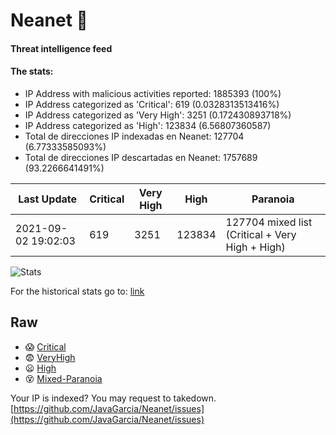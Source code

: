 # Neanet :hocho:
#### Threat intelligence feed
#### The stats:

- IP Address with malicious activities reported: 1885393 (100%)
- IP Address categorized as 'Critical':  619 (0.0328313513416%)
- IP Address categorized as 'Very High':  3251 (0.172430893718%)
- IP Address categorized as 'High':  123834 (6.56807360587)
- Total de direcciones IP indexadas en Neanet:  127704 (6.77333585093%)
- Total de direcciones IP descartadas en Neanet:  1757689 (93.2266641491%)

| Last Update | Critical | Very High | High | Paranoia |
| --- | --- | --- | --- | --- |
| 2021-09-02 19:02:03 | 619 | 3251 | 123834 | 127704 mixed list (Critical + Very High + High)|

![Stats](https://docs.google.com/spreadsheets/d/e/2PACX-1vSnaNMIXVabIpDJjufMlzH7poXnshF3mgd8Is1g9ytUEzVsP5my4Trn8f-xkoLLQ38xpL3HtmUexLo6/pubchart?oid=501124687&format=image)

For the historical stats go to: [link](/stats.csv)
## Raw
- :scream: [Critical](https://raw.githubusercontent.com/JavaGarcia/Neanet/master/blacklists/neanet_critical.txt)
- :fearful: [VeryHigh](https://raw.githubusercontent.com/JavaGarcia/Neanet/master/blacklists/neanet_veryHigh.txtt)
- :frowning: [High](https://raw.githubusercontent.com/JavaGarcia/Neanet/master/blacklists/neanet_high.txt)
- :dizzy_face: [Mixed-Paranoia](https://raw.githubusercontent.com/JavaGarcia/Neanet/master/blacklists/neanet_all.txt)


Your IP is indexed? You may request to takedown. [https://github.com/JavaGarcia/Neanet/issues](https://github.com/JavaGarcia/Neanet/issues)










































































































































































































































































































































































































































































































































































































































































































































































































































































































































































































































































































































































































































































































































































































































































































































































































































































































































































































































































































































































































































































































































































































































































































































































































































































































































































































































































































































































































































































































































































































































































































































































































































































































































































































































































































































































































































































































































































































































































































































































































































































































































































































































































































































































































































































































































































































































































































































































































































































































































































































































































































































































































































































































































































































































































































































































































































































































































































































































































































































































































































































































































































































































































































































































































































































































































































































































































































































































































































































































































































































































































































































































































































































































































































































































































































































































































































































































































































































































































































































































































































































































































































































































































































































































































































































































































































































































































